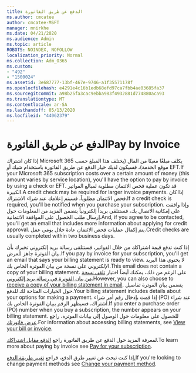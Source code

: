 ```yaml
---
title: الدفع عن طريق الفاتورة
ms.author: cmcatee
author: cmcatee-MSFT
manager: mnirkhe
ms.date: 04/21/2020
ms.audience: Admin
ms.topic: article
ROBOTS: NOINDEX, NOFOLLOW
localization_priority: Normal
ms.collection: Adm_O365
ms.custom:
- "492"
- "1500024"
ms.assetid: 3e687777-13bf-467e-9746-a1f35571178f
ms.openlocfilehash: e4291e4c16b1edb68efd97ca7fbb4ae03685fa37
ms.sourcegitcommit: a98b25fa3cac9ebba983f4932881d774880aca93
ms.translationtype: MT
ms.contentlocale: ar-SA
ms.lasthandoff: 05/13/2020
ms.locfileid: "44062379"
---
```

# <a name="pay-by-invoice"></a><span data-ttu-id="9e58c-102">الدفع عن طريق الفاتورة</span><span class="sxs-lookup"><span data-stu-id="9e58c-102">Pay by Invoice</span></span>

<span data-ttu-id="9e58c-103">إذا كان اشتراك Microsoft 365 يكلف مبلغًا معينًا من المال (يختلف هذا المبلغ حسب موقع الخدمة)، فسيكون لديك خيار الدفع عن طريق الفاتورة باستخدام شيك أو EFT.</span><span class="sxs-lookup"><span data-stu-id="9e58c-103">If your Microsoft 365 subscription costs over a certain amount of money (this amount varies by service location), you'll have the option to pay by invoice by using a check or EFT.</span></span> <span data-ttu-id="9e58c-104">قد تكون عملية فحص الائتمان مطلوبة لمبالغ الفواتير الكبيرة.</span><span class="sxs-lookup"><span data-stu-id="9e58c-104">A credit check may be required for larger invoice payments.</span></span> <span data-ttu-id="9e58c-105">إذا كان فحص الائتمان مطلوباً، فسيتم إعلامك عند شراء الاشتراك.</span><span class="sxs-lookup"><span data-stu-id="9e58c-105">If a credit check is required, you'll be notified when you purchase your subscription.</span></span> <span data-ttu-id="9e58c-106">وإذا وافقت على إمكانية الاتصال بك، فستتلقى بريداً إلكترونياً يتضمن المزيد من المعلومات حول إرسال طلب الحصول على الموافقة الائتمانية.</span><span class="sxs-lookup"><span data-stu-id="9e58c-106">And, if you agree to be contacted, you'll get an email that includes more information about applying for credit approval.</span></span> <span data-ttu-id="9e58c-107">يتم إكمال عمليات فحص الائتمان عادة خلال يومي عمل.</span><span class="sxs-lookup"><span data-stu-id="9e58c-107">Credit checks are usually completed within two business days.</span></span>
  
<span data-ttu-id="9e58c-108">إذا كنت تدفع قيمة اشتراكك من خلال الفواتير، فستتلقى رسالة بريد إلكتروني تخبرك بأن بيان الفوترة جاهز للعرض.</span><span class="sxs-lookup"><span data-stu-id="9e58c-108">If you pay by invoice for your subscription, you'll get an email that says your billing statement is ready to view.</span></span> <span data-ttu-id="9e58c-109">لا يحتوي هذا البريد الإلكتروني على نسخة من بيان الفوترة الخاص بك.</span><span class="sxs-lookup"><span data-stu-id="9e58c-109">This email does not contain a copy of your billing statement.</span></span> <span data-ttu-id="9e58c-110">على الرغم من ذلك، يمكنك أيضاً اختيار [تلقي نسخة من بيان الفوترة في رسالة بريد إلكتروني](https://docs.microsoft.com/microsoft-365/commerce/billing-and-payments/pay-for-your-subscription#receive-a-copy-of-your-billing-statement-in-email).</span><span class="sxs-lookup"><span data-stu-id="9e58c-110">However, you can also choose to [receive a copy of your billing statement in email](https://docs.microsoft.com/microsoft-365/commerce/billing-and-payments/pay-for-your-subscription#receive-a-copy-of-your-billing-statement-in-email).</span></span> <span data-ttu-id="9e58c-111">يتضمن بيان الفوترة تفاصيل حول الخيارات المتاحة لك للدفع.</span><span class="sxs-lookup"><span data-stu-id="9e58c-111">Your billing statement includes details about your options for making a payment.</span></span> <span data-ttu-id="9e58c-112">إذا قمت بإدخال رقم أمر شراء (PO) عند شراء اشتراك، فسيظهر الرقم ببيان الفوترة الخاص بك.</span><span class="sxs-lookup"><span data-stu-id="9e58c-112">If you enter a purchase order (PO) number when you buy a subscription, the number appears on your billing statement.</span></span> <span data-ttu-id="9e58c-113">للحصول على معلومات حول الوصول إلى بيانات الفوترة، راجع [عرض فاتورتك](https://docs.microsoft.com/microsoft-365/commerce/billing-and-payments/view-your-bill-or-invoice).</span><span class="sxs-lookup"><span data-stu-id="9e58c-113">For information about accessing billing statements, see [View your bill or invoice](https://docs.microsoft.com/microsoft-365/commerce/billing-and-payments/view-your-bill-or-invoice).</span></span>
  
<span data-ttu-id="9e58c-114">لمعرفة المزيد حول الدفع عن طريق الفاتورة راجع [الدفع مقابل اشتراكك](https://docs.microsoft.com/microsoft-365/commerce/billing-and-payments/pay-for-your-subscription).</span><span class="sxs-lookup"><span data-stu-id="9e58c-114">To learn more about paying by invoice see [Pay for your subscription](https://docs.microsoft.com/microsoft-365/commerce/billing-and-payments/pay-for-your-subscription).</span></span>
  
<span data-ttu-id="9e58c-115">إذا كنت تبحث عن تغيير طرق الدفع، فراجع [تغيير طريقة الدفع.](https://docs.microsoft.com/microsoft-365/commerce/billing-and-payments/change-payment-method)</span><span class="sxs-lookup"><span data-stu-id="9e58c-115">If you're looking to change payment methods see [Change your payment method](https://docs.microsoft.com/microsoft-365/commerce/billing-and-payments/change-payment-method).</span></span>